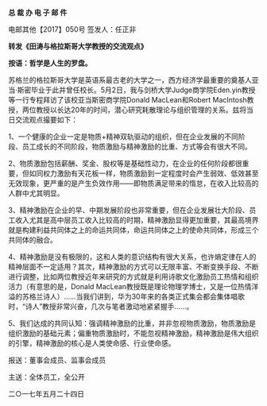 **总 裁 办 电 子 邮 件**

 

电邮其他【2017】050号           签发人：任正非 

**转发《田涛与格拉斯哥大学教授的交流观点》**

 

**按语：哲学是人生的罗盘。**

 



苏格兰的格拉斯哥大学是英语系最古老的大学之一，西方经济学最重要的奠基人亚当·斯密毕业于此并曾任校长。5月2日，我与剑桥大学Judge商学院Eden.yin教授等一行专程拜访了该校亚当斯密商学院Donald MacLean和Robert MacIntosh教授，两位教授以长达20年的时间，潜心研究耗散理论与组织管理的关系。兹将当日交流观点撮要如下：

1、一个健康的企业一定是物质+精神双轨驱动的组织，但在企业发展的不同阶段、员工成长的不同阶段，物质激励与精神激励的比重、方式等会有很大不同。

2、物质激励包括薪酬、奖金、股权等是基础性动力，在企业的任何阶段都很重要，但如同权力激励有天花板一样，物质激励到一定程度时会产生弱效、低效甚至无效现象，更严重的是产生负效作用——即物质满足带来的惰怠，在收入比较高的人群中尤其明显。

3、精神激励在企业的早、中期发展阶段也非常重要，但在企业发展壮大阶段、员工收入尤其是高中层员工收入比较高的时期，精神激励显得更加重要，其最高境界就是构建利益共同体之上的命运共同体，命运共同体之上的使命共同体，形成三个共同体的融合。

4、精神激励是没有极限的，这和人类的意识结构有很大关系，也许熵定律在人的精神层面不一定适用？其次，精神激励的方式可以无限丰富、不断变换手段、不断进行调整，比如两位教授近年来研究的方式就是利用诗歌文化激励员工热情和组织活力（有意思的是，Donald MacLean教授既是理论物理学博士，又是一位热情洋溢的苏格兰诗人）……当我们讲到，华为30年来的各类正式集会都会集体唱歌时，“诗人”教授非常兴奋，几次与笔者激动地紧紧握手……。

5、我们达成的共同认知：强调精神激励的比重，并非忽视物质激励，物质激励是组织激励的基础元素；偏重物质激励时，不能忽视精神激励，精神激励是伟大组织的引擎，精神激励的核心是人类使命感、行业使命感。

 







报送：董事会成员、监事会成员

主送：全体员工，全公开

二○一七年五月二十四日